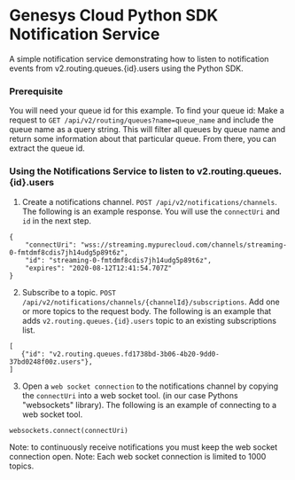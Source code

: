# Genesys Cloud Python SDK Notification Service

A simple notification service demonstrating how to listen to notification events from v2.routing.queues.{id}.users using the Python SDK.

### Prerequisite

You will need your queue id for this example. To find your queue id: Make a request to `GET /api/v2/routing/queues?name=queue_name` and include the queue name as a query string. This will filter all queues by queue name and return some information about that particular queue. From there, you can extract the queue id.

### Using the Notifications Service to listen to v2.routing.queues.{id}.users

1. Create a notifications channel.
`POST /api/v2/notifications/channels`.
The following is an example response.
You will use the `connectUri` and `id` in the next step.

```
{
    "connectUri": "wss://streaming.mypurecloud.com/channels/streaming-0-fmtdmf8cdis7jh14udg5p89t6z",
    "id": "streaming-0-fmtdmf8cdis7jh14udg5p89t6z",
    "expires": "2020-08-12T12:41:54.707Z"
}
```

2. Subscribe to a topic.
`POST /api/v2/notifications/channels/{channelId}/subscriptions`.
Add one or more topics to the request body.
The following is an example that adds `v2.routing.queues.{id}.users` topic to an existing subscriptions list.

```
[
   {"id": "v2.routing.queues.fd1738bd-3b06-4b20-9dd0-37bd0248f00z.users"},
]
```

3. Open a `web socket connection` to the notifications channel by copying the `connectUri` into a web socket tool.
(in our case Pythons "websockets" library).
The following is an example of connecting to a web socket tool.

```
websockets.connect(connectUri)
```

Note: to continuously receive notifications you must keep the web socket connection open.
Note: Each web socket connection is limited to 1000 topics.
